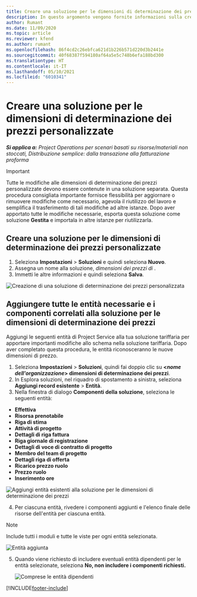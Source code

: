 ```yaml
---
title: Creare una soluzione per le dimensioni di determinazione dei prezzi personalizzate
description: In questo argomento vengono fornite informazioni sulla creazione di soluzioni per dimensioni di determinazione dei prezzi.
author: Rumant
ms.date: 11/09/2020
ms.topic: article
ms.reviewer: kfend
ms.author: rumant
ms.openlocfilehash: 86f4cd2c26ebfca621d1b226b571d220d3b2441e
ms.sourcegitcommit: 40f68387f594180af64a5e5c748b6efa188bd300
ms.translationtype: HT
ms.contentlocale: it-IT
ms.lasthandoff: 05/10/2021
ms.locfileid: "6010341"
---
```

# <a name="create-a-solution-for-custom-pricing-dimensions"></a>Creare una soluzione per le dimensioni di determinazione dei prezzi personalizzate

 _**Si applica a:** Project Operations per scenari basati su risorse/materiali non stoccati, Distribuzione semplice: dalla transazione alla fatturazione proforma_ 

>[!IMPORTANT]
>Tutte le modifiche alle dimensioni di determinazione dei prezzi personalizzate devono essere contenute in una soluzione separata. Questa procedura consigliata importante fornisce flessibilità per aggiornare o rimuovere modifiche come necessario, agevola il riutilizzo del lavoro e semplifica il trasferimento di tali modifiche ad altre istanze. Dopo aver apportato tutte le modifiche necessarie, esporta questa soluzione come soluzione **Gestita** e importala in altre istanze per riutilizzarla.

## <a name="create-a-solution-for-custom-pricing-dimensions"></a>Creare una soluzione per le dimensioni di determinazione dei prezzi personalizzate

1.  Seleziona **Impostazioni** > **Soluzioni** e quindi seleziona **Nuovo**.
2.  Assegna un nome alla soluzione, *dimensioni dei prezzi di <your organization name>*.
3. Immetti le altre informazioni e quindi seleziona **Salva**.

  ![Creazione di una soluzione di determinazione dei prezzi personalizzata](./media/Creation-of-custom-pricing-dimension-solution.png)
 
## <a name="add-all-required-entities-and-related-components-to-the-pricing-dimension-solution"></a>Aggiungere tutte le entità necessarie e i componenti correlati alla soluzione per le dimensioni di determinazione dei prezzi

Aggiungi le seguenti entità di Project Service alla tua soluzione tariffaria per apportare importanti modifiche allo schema nella soluzione tariffaria. Dopo aver completato questa procedura, le entità riconosceranno le nuove dimensioni di prezzo.

1.  Seleziona **Impostazioni** > **Soluzioni**, quindi fai doppio clic su **<*nome dell'organizzazione*> dimensioni di determinazione dei prezzi**.
2.  In Esplora soluzioni, nel riquadro di spostamento a sinistra, seleziona **Aggiungi record esistente** > **Entità**.
3.  Nella finestra di dialogo **Componenti della soluzione**, seleziona le seguenti entità:
 
   - **Effettiva**
   - **Risorsa prenotabile**
   - **Riga di stima**
   - **Attività di progetto**
   - **Dettagli di riga fattura**
   - **Riga giornale di registrazione**
   - **Dettagli di voce di contratto di progetto**
   - **Membro del team di progetto**
   - **Dettagli riga di offerta**
   - **Ricarico prezzo ruolo**
   - **Prezzo ruolo**
   - **Inserimento ore**
 
   ![Aggiungi entità esistenti alla soluzione per le dimensioni di determinazione dei prezzi](./media/Existing-entities-to-PD-solution.png)
 
 4. Per ciascuna entità, rivedere i componenti aggiunti e l'elenco finale delle risorse dell'entità per ciascuna entità. 

   >[!NOTE]
   > Include tutti i moduli e tutte le viste per ogni entità selezionata.

  ![Entità aggiunta](./media/solution-component-selection.png)


5.  Quando viene richiesto di includere eventuali entità dipendenti per le entità selezionate, seleziona **No, non includere i componenti richiesti.**

    ![Comprese le entità dipendenti](./media/Do-not-include-required.png)


[!INCLUDE[footer-include](../includes/footer-banner.md)]